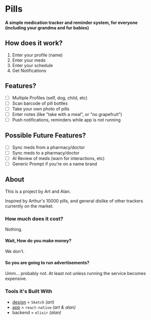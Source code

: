 # Pills

__A simple medication tracker and reminder system, for everyone (including your grandma and fur babies)__

## How does it work?

1. Enter your profile (name)
2. Enter your meds
3. Enter your schedule
4. Get Notifications

## Features?

- [ ] Multiple Profiles (self, dog, child, etc)
- [ ] Scan barcode of pill bottles
- [ ] Take your own photo of pills
- [ ] Enter notes (like "take with a meal", or "no grapefruit")
- [ ] Push notifications, reminders while app is not running

## Possible Future Features?

- [ ] Sync meds from a pharmacy/doctor
- [ ] Sync meds to a pharmacy/doctor
- [ ] AI Review of meds (warn for interactions, etc)
- [ ] Generic Prompt if you're on a name brand

## About

This is a project by Art and Alan.

Inspired by Arthur's 10000 pills, and general dislike of other trackers currently on the market.

### How much does it cost?

Nothing.

#### Wait, How do you make money?

We don't.

#### So you are going to run advertisements?

Umm... probably not.  At least not unless running the service becomes expensive.

### Tools it's Built With

- [design](./design) = `Sketch` _(art)_
- [app](./app) = `react-native` _(art & alan)_
- backend = `elixir` _(alan)_
